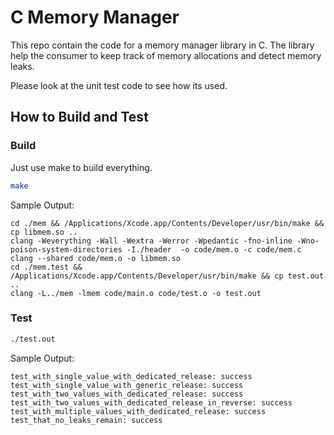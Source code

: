 # C Memory Manager

This repo contain the code for a memory manager library in C.
The library help the consumer to keep track of memory allocations and detect memory leaks.

Please look at the unit test code to see how its used.

## How to Build and Test

### Build

Just use make to build everything.

```bash
make
```

Sample Output:

```
cd ./mem && /Applications/Xcode.app/Contents/Developer/usr/bin/make && cp libmem.so ..
clang -Weverything -Wall -Wextra -Werror -Wpedantic -fno-inline -Wno-poison-system-directories -I./header  -o code/mem.o -c code/mem.c 
clang --shared code/mem.o -o libmem.so
cd ./mem.test && /Applications/Xcode.app/Contents/Developer/usr/bin/make && cp test.out ..
clang -L../mem -lmem code/main.o code/test.o -o test.out
```

### Test

```bash
./test.out 
```

Sample Output:

```
test_with_single_value_with_dedicated_release: success
test_with_single_value_with_generic_release: success
test_with_two_values_with_dedicated_release: success
test_with_two_values_with_dedicated_release_in_reverse: success
test_with_multiple_values_with_dedicated_release: success
test_that_no_leaks_remain: success
```